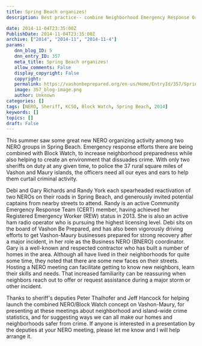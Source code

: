 ```yaml
---
title: Spring Beach organizes!
description: Best practice-- combine Neighborhood Emergency Response Organizations with Block Watch.
date: 2014-11-04T23:35:00Z
PublishDate: 2014-11-04T23:35:00Z
archive: ["2014", "2014-11", "2014-11-4"]
params:
   dnn_blog_ID: 5
   dnn_entry_ID: 357
   meta_title: Spring Beach organizes!
   allow_comments: False
   display_copyright: False
   copyright: 
   permalink: https://vashonbeprepared.org/en-us/Home/EntryId/357/Spring-Beach-organizes
   image: 357_blog-image.png
   author: Unknown
categories: []
tags: [NERO, Sheriff, KCSO, Block Watch, Spring Beach, 2014]
keywords: []
topics: []
draft: False
---
```


<p>This summer saw some great new NERO organizing activity among two NERO groups in Spring Beach. Emergency response efforts there are being combined with Block Watch, to increase neighborhood preparedness while also helping to create an environment that dissuades crime. With only two sheriffs on duty at any given time, to police the 37 rural square miles of Vashon and Maury islands, the officers need all our eyes and ears to help them curtail criminal activity.&nbsp;</p>
<p>Debi and Gary Richards and Randy York each spearheaded reactivation of two NEROs on their roads in Spring Beach, and generously invited potential captains from nearby streets to attend. Randy is an active Community Emergency Response Team (CERT) member, having achieved her Registered Emergency Worker (REW) status in 2013. She is also an active ham radio operator who is pursuing the highest licensing level. Debi sits on the board of Vashon Be Prepared, and has also been vigorously driving efforts to get Vashon-Maury businesses prepared for strong recovery after a major incident, in her role as the Business NERO (BNERO) coordinator. Gary is a well-known and respected contractor who has built a number of homes in the area. Although all have lived in their neighborhoods for quite some time, they noted that there are some new faces on their streets. Hosting a NERO meeting can facilitate getting to know new neighbors, learn their skills and needs. That increased familiarity can be reassuring when neighbors reach out to offer or request assistance during a major storm or other incident.</p>
<p>Thanks to sheriff's deputies Peter Thalhofer and Jeff Hancock for helping launch the combined NERO/Block Watch concept on Vashon-Maury, for presenting at these meetings about neighborhood and island-wide crime statistics, and for suggesting ways we can all make our homes and neighborhoods safer from crime. If anyone is interested in a presentation by the deputies at your NERO meeting, please let me know and I will help arrange it.</p>
